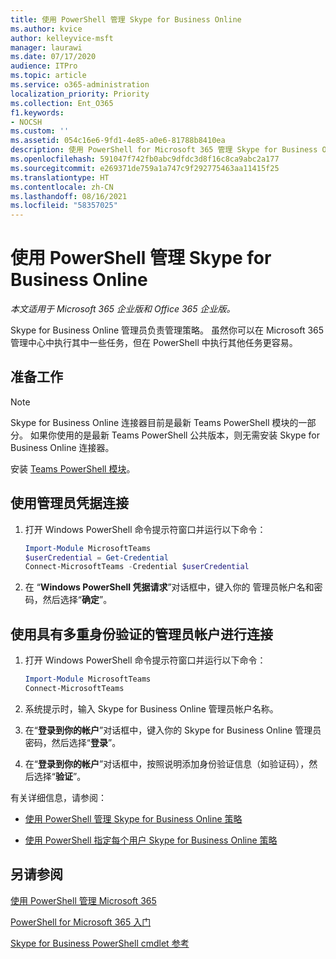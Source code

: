 ```yaml
---
title: 使用 PowerShell 管理 Skype for Business Online
ms.author: kvice
author: kelleyvice-msft
manager: laurawi
ms.date: 07/17/2020
audience: ITPro
ms.topic: article
ms.service: o365-administration
localization_priority: Priority
ms.collection: Ent_O365
f1.keywords:
- NOCSH
ms.custom: ''
ms.assetid: 054c16e6-9fd1-4e85-a0e6-81788b8410ea
description: 使用 PowerShell for Microsoft 365 管理 Skype for Business Online 策略、每用户策略和会议设置。
ms.openlocfilehash: 591047f742fb0abc9dfdc3d8f16c8ca9abc2a177
ms.sourcegitcommit: e269371de759a1a747c9f292775463aa11415f25
ms.translationtype: HT
ms.contentlocale: zh-CN
ms.lasthandoff: 08/16/2021
ms.locfileid: "58357025"
---
```

# <a name="manage-skype-for-business-online-with-powershell"></a>使用 PowerShell 管理 Skype for Business Online

*本文适用于 Microsoft 365 企业版和 Office 365 企业版。*

Skype for Business Online 管理员负责管理策略。 虽然你可以在 Microsoft 365 管理中心中执行其中一些任务，但在 PowerShell 中执行其他任务更容易。

## <a name="before-you-start"></a>准备工作

> [!NOTE]
> Skype for Business Online 连接器目前是最新 Teams PowerShell 模块的一部分。 如果你使用的是最新 Teams PowerShell 公共版本，则无需安装 Skype for Business Online 连接器。

安装 [Teams PowerShell 模块](/microsoftteams/teams-powershell-install)。

## <a name="connect-using-admin-credentials"></a>使用管理员凭据连接

1. 打开 Windows PowerShell 命令提示符窗口并运行以下命令：

   ```powershell
   Import-Module MicrosoftTeams
   $userCredential = Get-Credential
   Connect-MicrosoftTeams -Credential $userCredential
   ```

2. 在 “**Windows PowerShell 凭据请求**”对话框中，键入你的 管理员帐户名和密码，然后选择“**确定**”。

## <a name="connect-using-an-admin-account-with-multi-factor-authentication"></a>使用具有多重身份验证的管理员帐户进行连接

1. 打开 Windows PowerShell 命令提示符窗口并运行以下命令：

   ```powershell
   Import-Module MicrosoftTeams
   Connect-MicrosoftTeams
   ```

2. 系统提示时，输入 Skype for Business Online 管理员帐户名称。

3. 在“**登录到你的帐户**”对话框中，键入你的 Skype for Business Online 管理员密码，然后选择“**登录**”。

4. 在“**登录到你的帐户**”对话框中，按照说明添加身份验证信息（如验证码），然后选择“**验证**”。

有关详细信息，请参阅：

- [使用 PowerShell 管理 Skype for Business Online 策略](manage-skype-for-business-online-policies-with-microsoft-365-powershell.md)

- [使用 PowerShell 指定每个用户 Skype for Business Online 策略](assign-per-user-skype-for-business-online-policies-with-microsoft-365-powershell.md)

## <a name="see-also"></a>另请参阅

[使用 PowerShell 管理 Microsoft 365](manage-microsoft-365-with-microsoft-365-powershell.md)

[PowerShell for Microsoft 365 入门](getting-started-with-microsoft-365-powershell.md)

[Skype for Business PowerShell cmdlet 参考](/powershell/module/skype/)
